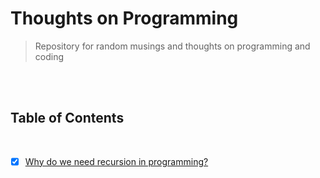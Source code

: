 # Thoughts on Programming

> Repository for random musings and thoughts on programming and coding



<br>

<br>

 ## Table of Contents

<br>

- [x] [Why do we need recursion in programming?](Why_do_we_need_recursion_in_programming?.md)



